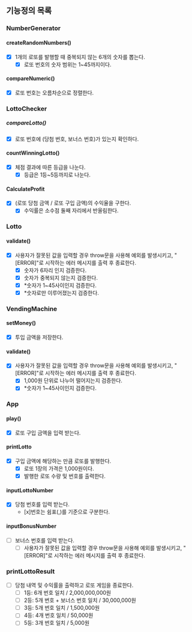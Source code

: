 ## 기능정의 목록

### NumberGenerator

#### createRandomNumbers()

- [x] 1개의 로또를 발행할 때 중복되지 않는 6개의 숫자를 뽑는다.
  - [x] 로또 번호의 숫자 범위는 1~45까지이다.

#### compareNumeric()

- [x] 로또 번호는 오름차순으로 정렬한다.

### LottoChecker

##### compareLotto()

- [x] 로또 번호에 (당첨 번호, 보너스 번호)가 있는지 확인하다.

#### countWinningLotto()

- [x] 체점 결과에 따른 등급을 나눈다.
  - [x] 등급은 1등~5등까지로 나눈다.

#### CalculateProfit

- [x] (로또 당첨 금액 / 로또 구입 금액)의 수익율을 구한다.
  - [x] 수익률은 소수점 둘째 자리에서 반올림한다.

### Lotto

#### validate()

- [x] 사용자가 잘못된 값을 입력할 경우 throw문을 사용해 예외를 발생시키고, "[ERROR]"로 시작하는 에러 메시지를 출력 후 종료한다.
  - [x] 숫자가 6자리 인지 검증한다.
  - [x] 숫자가 중복되지 않는지 검증한다.
  - [x] \*숫자가 1~45사이인지 검증한다.
  - [x] \*숫자로만 이루어졌는지 검증한다.

### VendingMachine

#### setMoney()

- [x] 투입 금액을 저장한다.

#### validate()

- [x] 사용자가 잘못된 값을 입력할 경우 throw문을 사용해 예외를 발생시키고, "[ERROR]"로 시작하는 에러 메시지를 출력 후 종료한다.
  - [x] 1,000원 단위로 나누어 떨어지는지 검증한다.
  - [x] \*숫자가 1~45사이인지 검증한다.

### App

#### play()

- [x] 로또 구입 금액을 입력 받는다.

#### printLotto

- [x] 구입 금액에 해당하는 만큼 로또를 발행한다.
  - [x] 로또 1장의 가격은 1,000원이다.
  - [x] 발행한 로또 수량 및 번호를 출력한다.

#### inputLottoNumber

- [x] 당첨 번호를 입력 받는다.
  - [x]번호는 쉼표(,)를 기준으로 구분한다.

#### inputBonusNumber

- [ ] 보너스 번호를 입력 받는다.
  - [ ] 사용자가 잘못된 값을 입력할 경우 throw문을 사용해 예외를 발생시키고, "[ERROR]"로 시작하는 에러 메시지를 출력 후 종료한다.

### printLottoResult

- [ ] 당첨 내역 및 수익률을 출력하고 로또 게임을 종료한다.
  - [ ] 1등: 6개 번호 일치 / 2,000,000,000원
  - [ ] 2등: 5개 번호 + 보너스 번호 일치 / 30,000,000원
  - [ ] 3등: 5개 번호 일치 / 1,500,000원
  - [ ] 4등: 4개 번호 일치 / 50,000원
  - [ ] 5등: 3개 번호 일치 / 5,000원
